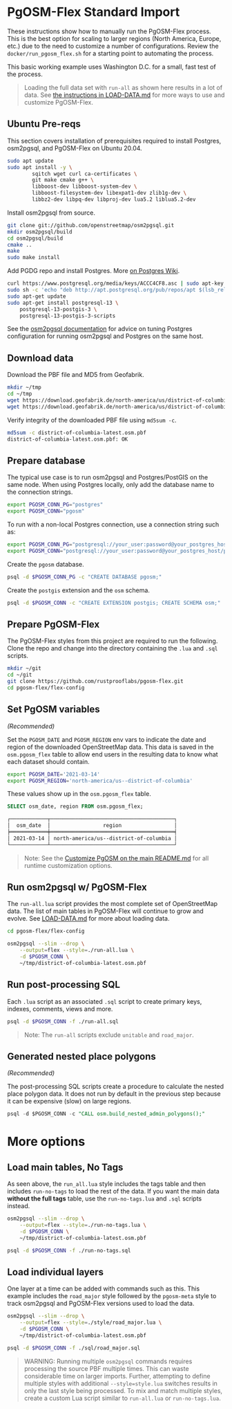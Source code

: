 # PgOSM-Flex Standard Import

These instructions show how to manually run the PgOSM-Flex process.
This is the best option for scaling to larger regions (North America, Europe, etc.)
due to the need to customize a number of configurations.  Review the
`docker/run_pgosm_flex.sh` for a starting point to automating the process.

This basic working example uses Washington D.C. for a small, fast test of the
process.

> Loading the full data set with `run-all` as shown here results in a lot of data.  See [the instructions in LOAD-DATA.md](LOAD-DATA.md) for more ways to use and customize PgOSM-Flex.

## Ubuntu Pre-reqs

This section covers installation of prerequisites required to install Postgres,
osm2pgsql, and PgOSM-Flex on Ubuntu 20.04.

```bash
sudo apt update
sudo apt install -y \
        sqitch wget curl ca-certificates \
        git make cmake g++ \
        libboost-dev libboost-system-dev \
        libboost-filesystem-dev libexpat1-dev zlib1g-dev \
        libbz2-dev libpq-dev libproj-dev lua5.2 liblua5.2-dev
```

Install osm2pgsql from source.

```bash
git clone git://github.com/openstreetmap/osm2pgsql.git
mkdir osm2pgsql/build
cd osm2pgsql/build
cmake ..
make
sudo make install
```

Add PGDG repo and install Postgres.  More [on Postgres Wiki](https://wiki.postgresql.org/wiki/Apt).

```bash
curl https://www.postgresql.org/media/keys/ACCC4CF8.asc | sudo apt-key add - 
sudo sh -c 'echo "deb http://apt.postgresql.org/pub/repos/apt $(lsb_release -cs)-pgdg main" > /etc/apt/sources.list.d/pgdg.list'
sudo apt-get update
sudo apt-get install postgresql-13 \
    postgresql-13-postgis-3 \
    postgresql-13-postgis-3-scripts
```

See the [osm2pgsql documentation](https://osm2pgsql.org/doc/manual.html#preparing-the-database) for advice on tuning Postgres configuration
for running osm2pgsql and Postgres on the same host.


## Download data

Download the PBF file and MD5 from Geofabrik.

```bash
mkdir ~/tmp
cd ~/tmp
wget https://download.geofabrik.de/north-america/us/district-of-columbia-latest.osm.pbf
wget https://download.geofabrik.de/north-america/us/district-of-columbia-latest.osm.pbf.md5
```

Verify integrity of the downloaded PBF file using `md5sum -c`.

```bash
md5sum -c district-of-columbia-latest.osm.pbf
district-of-columbia-latest.osm.pbf: OK
```

## Prepare database

The typical use case is to run osm2pgsql and Postgres/PostGIS on the same node.
When using Postgres locally, only add the database name to the connection strings.

```bash
export PGOSM_CONN_PG="postgres"
export PGOSM_CONN="pgosm"
```

To run with a non-local Postgres connection, use a connection string such as:

```bash
export PGOSM_CONN_PG="postgresql://your_user:password@your_postgres_host/postgres"
export PGOSM_CONN="postgresql://your_user:password@your_postgres_host/pgosm"
```

Create the `pgosm` database.

```bash
psql -d $PGOSM_CONN_PG -c "CREATE DATABASE pgosm;"
```

Create the `postgis` extension and the `osm` schema.

```bash
psql -d $PGOSM_CONN -c "CREATE EXTENSION postgis; CREATE SCHEMA osm;"
```


## Prepare PgOSM-Flex

The PgOSM-Flex styles from this project are required to run the following.
Clone the repo and change into the directory containing
the `.lua` and `.sql` scripts.


```bash
mkdir ~/git
cd ~/git
git clone https://github.com/rustprooflabs/pgosm-flex.git
cd pgosm-flex/flex-config
```


## Set PgOSM variables

*(Recommended)* 

Set the `PGOSM_DATE` and `PGOSM_REGION` env vars to indicate the
date and region of the downloaded OpenStreetMap data.
This data is saved in the `osm.pgosm_flex` table to allow end users in the resulting
data to know what each dataset should contain.


```bash
export PGOSM_DATE='2021-03-14'
export PGOSM_REGION='north-america/us--district-of-columbia'
```

These values show up in the `osm.pgosm_flex` table.

```sql
SELECT osm_date, region FROM osm.pgosm_flex;
```

```bash
┌────────────┬────────────────────────────────────────┐
│  osm_date  │                 region                 │
╞════════════╪════════════════════════════════════════╡
│ 2021-03-14 │ north-america/us--district-of-columbia │
└────────────┴────────────────────────────────────────┘
```

> Note:  See the [Customize PgOSM on the main README.md](https://github.com/rustprooflabs/pgosm-flex#customize-pgosm) for all runtime customization options.


## Run osm2pgsql w/ PgOSM-Flex

The `run-all.lua` script provides the most complete set of OpenStreetMap
data.  The list of main tables in PgOSM-Flex will continue to grow and evolve.
See [LOAD-DATA.md](LOAD-DATA.md) for more about loading data.



```bash
cd pgosm-flex/flex-config

osm2pgsql --slim --drop \
    --output=flex --style=./run-all.lua \
    -d $PGOSM_CONN \
    ~/tmp/district-of-columbia-latest.osm.pbf
```

## Run post-processing SQL

Each `.lua` script as an associated `.sql` script to create 
primary keys, indexes, comments, views and more.


```bash
psql -d $PGOSM_CONN -f ./run-all.sql
```

> Note: The `run-all` scripts exclude `unitable` and `road_major`.


## Generated nested place polygons

*(Recommended)*

The post-processing SQL scripts create a procedure to calculate the nested place polygon data.  It does not run by default in the previous step because it can be expensive (slow) on large regions.


```sql
psql -d $PGOSM_CONN -c "CALL osm.build_nested_admin_polygons();"
```


# More options


## Load main tables, No Tags

As seen above, the `run_all.lua` style includes the tags table and then includes
`run-no-tags` to load the rest of the data.  If you want the main data
**without the full tags** table, use the `run-no-tags.lua` and `.sql` scripts instead.


```bash
osm2pgsql --slim --drop \
    --output=flex --style=./run-no-tags.lua \
    -d $PGOSM_CONN \
    ~/tmp/district-of-columbia-latest.osm.pbf

psql -d $PGOSM_CONN -f ./run-no-tags.sql
```


## Load individual layers

One layer at a time can be added with commands such as this.  This example includes
the `road_major` style followed by the `pgosm-meta` style to track osm2pgsql
and PgOSM-Flex versions used to load the data.

```bash
osm2pgsql --slim --drop \
    --output=flex --style=./style/road_major.lua \
    -d $PGOSM_CONN \
    ~/tmp/district-of-columbia-latest.osm.pbf

psql -d $PGOSM_CONN -f ./sql/road_major.sql
```



> WARNING:  Running multiple `osm2pgsql` commands requires processing the source PBF multiple times. This can waste considerable time on larger imports.  Further, attempting to define multiple styles with additional `--style=style.lua` switches results in only the last style being processed.  To mix and match multiple styles, create a custom Lua script similar to `run-all.lua` or `run-no-tags.lua`.
